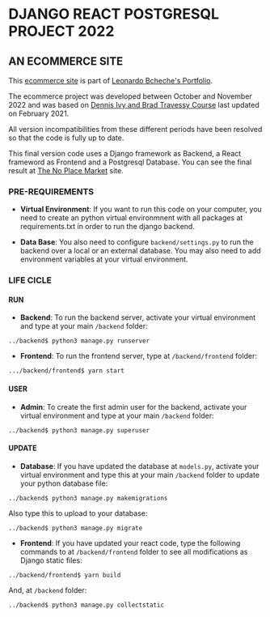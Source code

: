 # DJANGO REACT POSTGRESQL PROJECT 2022
## AN ECOMMERCE SITE

This [ecommerce site](https://thenoplacemarket.herokuapp.com/) is part of [Leonardo Bcheche's Portfolio](https://github.com/LBcheche). 

The ecommerce project was developed between October and November 2022 and was based on [Dennis Ivy and Brad Travessy Course](https://www.udemy.com/course/django-with-react-an-ecommerce-website/?src=sac&kw=django+react+e) last updated on February 2021.

All version incompatibilities from these different periods have been resolved so that the code is fully up to date.

This final version code uses a Django framework as Backend, a React frameword as Frontend and a Postgresql Database. You can see the final result at [The No Place Market](https://thenoplacemarket.herokuapp.com/) site.

### PRE-REQUIREMENTS

- **Virtual Environment**: If you want to run this code on your computer, you need to create an python virtual environmnent with all packages at requirements.txt in order to run the django backend. 

- **Data Base**: You also need to configure `backend/settings.py` to run the backend over a local or an external database. You may also need to add environment variables at your virtual environment. 

### LIFE CICLE

#### RUN

- **Backend**: To run the backend server, activate your virtual environment and type at your main `/backend` folder:
``` 
../backend$ python3 manage.py runserver
``` 

- **Frontend**: To run the frontend server, type at `/backend/frontend` folder:
```
.../backend/frontend$ yarn start
``` 

#### USER

- **Admin**: To create the first admin user for the backend, activate your virtual environment and type at your main `/backend` folder:
```
../backend$ python3 manage.py superuser
``` 

#### UPDATE

- **Database**: If you have updated the database at `models.py`, activate your virtual environment and type this at your main `/backend` folder to update your python database file:
```
../backend$ python3 manage.py makemigrations
``` 
Also type this to upload to your database:

```
../backend$ python3 manage.py migrate
``` 

- **Frontend**: If you have updated your react code, type the following commands to at `/backend/frontend` folder to see all modifications as Django static files:
```
../backend/frontend$ yarn build
``` 
And, at `/backend` folder:

```
../backend$ python3 manage.py collectstatic

``` 
